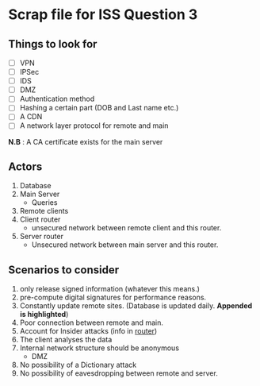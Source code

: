 # Scrap file for ISS Question 3

## Things to look for
- [ ] VPN
- [ ] IPSec
- [ ] IDS
- [ ] DMZ 
- [ ] Authentication method
- [ ] Hashing a certain part (DOB and Last name etc.)
- [ ] A CDN
- [ ] A network layer protocol for remote and main

**N.B** : A CA certificate exists for the main server

## Actors
  1.  Database
  2.    Main Server
        -    Queries
  3.  Remote clients
  4.  Client router
        -   unsecured network between remote client and this router.
  5.  Server router
       - Unsecured network between main server and this router.

## Scenarios to consider
   1.   only release signed information (whatever this means.)
   2.   pre-compute digital signatures for performance reasons.
   3.   Constantly update remote sites. (Database is updated daily. **Appended is highlighted**)
   4.   Poor connection between remote and main.
   5.   Account for Insider attacks (info in [router](#Actors))
   6.   The client analyses the data
   7.   Internal network structure should be anonymous
        - DMZ
   8.   No possibility of a Dictionary attack
   9.   No possibility of eavesdropping between remote and server.

